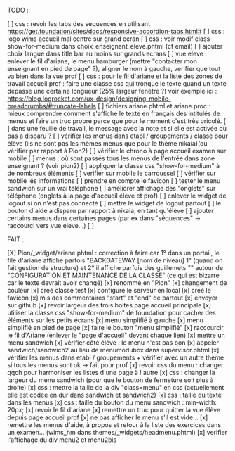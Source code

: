 TODO : 

[ ] css : revoir les tabs des sequences en utilisant https://get.foundation/sites/docs/responsive-accordion-tabs.html#
[ ] css : logo wims accueil mal centré sur grand ecran
[ ] css : voir modif class show-for-medium dans choix_enseignant_eleve.phtml (cf email)
[ ] ajouter choix langue dans title bar au moins sur grands ecrans
[ ] vue eleve : enlever le fil d'ariane, le menu hamburger (mettre "contacter mon enseignant en pied de page" ?), aligner le nom à gauche, verifier que tout va bien dans la vue prof
[ ] css : pour le fil d'ariane et la liste des zones de travail accueil prof : faire une classe css qui tronque le texte quand un texte dépasse une certaine longueur (25% largeur fenêtre ?) voir exemple ici : https://blog.logrocket.com/ux-design/designing-mobile-breadcrumbs/#truncate-labels
[ ] fichiers ariane.phtml et ariane.proc : mieux comprendre comment s'affiche le texte en français des intitulés de menus et faire un truc propre parce que pour le moment c'est très bricolé.
[ ] dans une feuille de travail, le message avec la note et si elle est activée ou pas a disparu ?
[ ] vérifier les menus dans etabl / groupements / classe pour élève (ils ne sont pas les mêmes menus que pour le thème nikaia)(ou vérifier par rapport à Pion2)
[ ] vérifier le chrono à page accueil examen sur mobile
[ ] menus : où sont passés tous les menus de l'entrée dans zone enseignant ? (voir pion2) 
[ ] appliquer la classe css "show-for-medium" à de nombreux éléments
[ ] verifier sur mobile le carroussel
[ ] vérifier sur mobile les informations
[ ] prendre en compte le favicon
[ ] tester le menu sandwich sur un vrai téléphone
[ ] améliorer affichage des "onglets" sur téléphone (onglets à la page d'accueil élève et prof)
[ ] enlever le widget de logout si on n'est pas connecté
[ ] mettre le widget de logout partout
[ ] le bouton d'aide a disparu par rapport à nikaia, en tant qu'élève
[ ] ajouter certains menus dans certaines pages (par ex dans "séquences" -> raccourci vers vue eleve...)
[ ] 


FAIT : 

[X] Pion/_widget/ariane.phtml : correction à faire car 1° dans un portail, le file d'ariane affiche parfois "BACKGATEWAY [nom de niveau] 1" (quand on fait gestion de structure) et 2° il affiche parfois des guillemets "" autour de "CONFIGURATION ET MAINTENANCE DE LA CLASSE" (ce qui est bizarre car le texte devrait avoir changé)
[x] renommé en "Pion"
[x] changement de couleur 
[x] créé classe test
[x] configuré le serveur en local
[x] créé le favicon
[x] mis des commentaires "start" et "end" de partout
[x] envoyer sur github
[x] revoir largeur des trois boites page accueil principale
[x] utiliser la classe css "show-for-medium" de foundation pour cacher des éléments sur les petits écrans
[x] menu simplifié à gauche
[x] menu simplifié en pied de page
[x] faire le bouton "menu simplifié"
[x] raccourcir le fil d'Ariane (enlever le "page d'accueil" devant chaque lien)
[x] mettre un menu sandwich
[x] vérifier côté élève : le menu n'est pas bon
[x] appeler sandwich/sandwich2 au lieu de menumodubox dans supervisor.phtml
[x] vérifier les menus dans etabl / groupements + vérifier avec un autre thème si tous les menus sont ok -> fait pour prof
[x] revoir css du menu : changer qqch pour harmoniser les listes d'une page à l'autre
[x] css : changer la largeur du menu sandwich (pour que le bouton de fermeture soit plus à droite)
[x] css : mettre la taille de la div "class=menu" en css (actuellement elle est codée en dur dans sandwich et sandwich2)
[x] css : taille du texte dans les menus
[x] css : taille du bouton du menu sandwich : min-width: 20px;
[x] revoir le fil d'ariane
[x] remettre un truc pour quitter la vue élève depuis page accueil prof
[x] ne pas afficher le menu s'il est vide...
[x] remettre les menus d'aide, à propos et retour à la liste des exercices dans un examen... (wims_hm dans themes/_widgets/headmenu.phtml)
[x] verifier l'affichage du div menu2 et menu2bis


